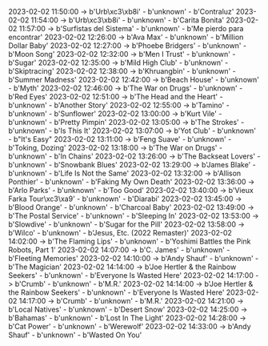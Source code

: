 2023-02-02 11:50:00 -> b'Urb\xc3\xb8i' - b'unknown' - b'Contraluz'
2023-02-02 11:54:00 -> b'Urb\xc3\xb8i' - b'unknown' - b'Carita Bonita'
2023-02-02 11:57:00 -> b'Surfistas del Sistema' - b'unknown' - b'Me pierdo para encontrar'
2023-02-02 12:26:00 -> b'Ava Max' - b'unknown' - b'Million Dollar Baby'
2023-02-02 12:27:00 -> b'Phoebe Bridgers' - b'unknown' - b'Moon Song'
2023-02-02 12:32:00 -> b'Men I Trust' - b'unknown' - b'Sugar'
2023-02-02 12:35:00 -> b'Mild High Club' - b'unknown' - b'Skiptracing'
2023-02-02 12:38:00 -> b'Khruangbin' - b'unknown' - b'Summer Madness'
2023-02-02 12:42:00 -> b'Beach House' - b'unknown' - b'Myth'
2023-02-02 12:46:00 -> b'The War on Drugs' - b'unknown' - b'Red Eyes'
2023-02-02 12:51:00 -> b'The Head and the Heart' - b'unknown' - b'Another Story'
2023-02-02 12:55:00 -> b'Tamino' - b'unknown' - b'Sunflower'
2023-02-02 13:00:00 -> b'Kurt Vile' - b'unknown' - b'Pretty Pimpin'
2023-02-02 13:05:00 -> b'The Strokes' - b'unknown' - b'Is This It'
2023-02-02 13:07:00 -> b'Yot Club' - b'unknown' - b"It's Easy"
2023-02-02 13:11:00 -> b'Feng Suave' - b'unknown' - b'Toking, Dozing'
2023-02-02 13:18:00 -> b'The War on Drugs' - b'unknown' - b'In Chains'
2023-02-02 13:26:00 -> b'The Backseat Lovers' - b'unknown' - b'Snowbank Blues'
2023-02-02 13:29:00 -> b'James Blake' - b'unknown' - b'Life Is Not the Same'
2023-02-02 13:32:00 -> b'Allison Ponthier' - b'unknown' - b'Faking My Own Death'
2023-02-02 13:36:00 -> b'Arlo Parks' - b'unknown' - b'Too Good'
2023-02-02 13:40:00 -> b'Vieux Farka Tour\xc3\xa9' - b'unknown' - b'Diarabi'
2023-02-02 13:45:00 -> b'Blood Orange' - b'unknown' - b'Charcoal Baby'
2023-02-02 13:49:00 -> b'The Postal Service' - b'unknown' - b'Sleeping In'
2023-02-02 13:53:00 -> b'Slowdive' - b'unknown' - b'Sugar for the Pill'
2023-02-02 13:58:00 -> b'Wilco' - b'unknown' - b'Jesus, Etc. (2022 Remaster)'
2023-02-02 14:02:00 -> b'The Flaming Lips' - b'unknown' - b'Yoshimi Battles the Pink Robots, Part 1'
2023-02-02 14:07:00 -> b'C. James' - b'unknown' - b'Fleeting Memories'
2023-02-02 14:10:00 -> b'Andy Shauf' - b'unknown' - b'The Magician'
2023-02-02 14:14:00 -> b'Joe Hertler & the Rainbow Seekers' - b'unknown' - b'Everyone Is Wasted Here'
2023-02-02 14:17:00 -> b'Crumb' - b'unknown' - b'M.R.'
2023-02-02 14:14:00 -> b'Joe Hertler & the Rainbow Seekers' - b'unknown' - b'Everyone Is Wasted Here'
2023-02-02 14:17:00 -> b'Crumb' - b'unknown' - b'M.R.'
2023-02-02 14:21:00 -> b'Local Natives' - b'unknown' - b'Desert Snow'
2023-02-02 14:25:00 -> b'Bahamas' - b'unknown' - b'Lost In The Light'
2023-02-02 14:28:00 -> b'Cat Power' - b'unknown' - b'Werewolf'
2023-02-02 14:33:00 -> b'Andy Shauf' - b'unknown' - b'Wasted On You'

